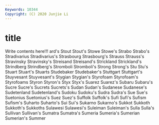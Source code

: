 ```yaml
---
Keywords: 10344
Copyright: (C) 2020 Junjie Li
---
```


# title

Write contents here!!!
ard's 
Stout 
Stout's 
Stowe 
Stowe's 
Strabo
Strabo's 
Stradivarius 
Stradivarius's 
Strasbourg 
Strasbourg's 
Strauss 
Strauss's 
Stravinsky 
Stravinsky's 
Streisand
Streisand's 
Strickland 
Strickland's 
Strindberg 
Strindberg's 
Stromboli 
Stromboli's 
Strong 
Strong's 
Stu
Stu's 
Stuart 
Stuart's 
Stuarts 
Studebaker 
Studebaker's 
Stuttgart 
Stuttgart's 
Stuyvesant 
Stuyvesant's
Stygian 
Stygian's 
Styrofoam 
Styrofoam's 
Styrofoams 
Styron 
Styron's 
Styx 
Styx's 
Suarez
Suarez's 
Subaru 
Subaru's 
Sucre 
Sucre's 
Sucrets 
Sucrets's 
Sudan 
Sudan's 
Sudanese
Sudanese's 
Sudetenland 
Sudetenland's 
Sudoku 
Sudoku's 
Sudra 
Sudra's 
Sue 
Sue's 
Suetonius
Suetonius's 
Suez 
Suez's 
Suffolk 
Suffolk's 
Sufi 
Sufi's 
Sufism 
Sufism's 
Suharto
Suharto's 
Sui 
Sui's 
Sukarno 
Sukarno's 
Sukkot 
Sukkoth 
Sukkoth's 
Sukkoths 
Sulawesi
Sulawesi's 
Suleiman 
Suleiman's 
Sulla 
Sulla's 
Sullivan 
Sullivan's 
Sumatra 
Sumatra's 
Sumeria
Sumeria's 
Sumerian 
Sumerian's 
Summer 
